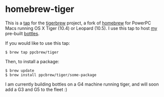 # homebrew-tiger

This is a [tap](https://docs.brew.sh/Taps)
for the [tigerbrew](https://github.com/mistydemeo/tigerbrew) project,
a fork of [homebrew](https://brew.sh/) for PowerPC Macs running OS X Tiger (10.4) or Leopard (10.5).
I use this tap to host [my](https://jason.pepas.com)
pre-built [bottles](https://docs.brew.sh/Bottles).

If you would like to use this tap:

```
$ brew tap ppcbrew/tiger
```

Then, to install a package:

```
$ brew update
$ brew install ppcbrew/tiger/some-package
```

I am currently building bottles on a G4 machine running tiger,
and will soon add a G3 and G5 to the fleet :)
